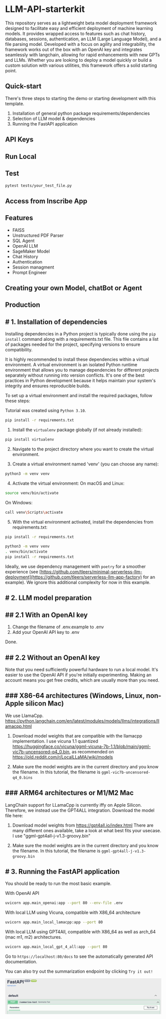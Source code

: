 #  LLM-API-starterkit

This repository serves as a lightweight beta model deployment framework designed to facilitate easy and efficient deployment of machine learning models. It provides wrapped access to features such as chat history, databases, sessions, authentication, an LLM (Large Language Model), and a file parsing model. Developed with a focus on agility and integrability, the framework works out of the box with an OpenAI key and integrates seamlessly with langchain, allowing for rapid enhancements with new GPTs and LLMs. Whether you are looking to deploy a model quickly or build a custom solution with various utilities, this framework offers a solid starting point.

##  Quick-start

There's three steps to starting the demo or starting development with this template.

1. Installation of general python package requirements/dependencies
2. Selection of LLM model & dependencies
3. Running the FastAPI application

##  API Keys

##  Run Local 


## Test
`pytest tests/your_test_file.py`
##  Access from Inscribe App

##  Features 
 - FAISS
 - Unstructured PDF Parser
 - SQL Agent
 - OpenAI LLM 
 - SageMaker Model
 - Chat History
 - Authentication
 - Session managment
 - Prompt Engineer

##  Creating your own Model, chatBot or Agent


##  Production






## # 1. Installation of dependencies

Installing dependencies in a Python project is typically done using the `pip install` command along with a requirements.txt file. This file contains a list of packages needed for the project, specifying versions to ensure compatibility.

It is highly recommended to install these dependencies within a virtual environment. A virtual environment is an isolated Python runtime environment that allows you to manage dependencies for different projects separately without running into version conflicts. It's one of the best practices in Python development because it helps maintain your system's integrity and ensures reproducible builds.

To set up a virtual environment and install the required packages, follow these steps:

Tutorial was created using `Python 3.10`.

```bash
pip install -r requirements.txt
```

1. Install the `virtualenv` package globally (if not already installed):
```bash
pip install virtualenv
```

2. Navigate to the project directory where you want to create the virtual environment.

3. Create a virtual environment named 'venv' (you can choose any name):
```bash
python3 -m venv venv
```

4. Activate the virtual environment:
On macOS and Linux:
```bash
source venv/bin/activate
```
On Windows:
```bash
call venv\Scripts\activate
```

5. With the virtual environment activated, install the dependencies from requirements.txt:
```bash
pip install -r requirements.txt
```
```bash
python3 -m venv venv
. venv/bin/activate
pip install -r requirements.txt
```

Ideally, we use dependency management with `poetry` for a smoother experience (see [https://github.com/tleers/minimal-serverless-llm-deployment](https://github.com/tleers/serverless-llm-app-factory) for an example). We ignore this additional complexity for now in this example.

## # 2. LLM model preparation

## ## 2.1 **With an OpenAI key**

1. Change the filename of .env.example to .env
2. Add your OpenAI API key to .env

Done.

## ## 2.2 **Without an OpenAI key**

Note that you need sufficiently powerful hardware to run a local model. It's easier to use the OpenAI API if you're initially experimenting. Making an account means you get free credits, which are usually more than you need.

## ### **X86-64 architectures (Windows, Linux, non-Apple silicon Mac)**
We use LlamaCpp. 
https://python.langchain.com/en/latest/modules/models/llms/integrations/llamacpp.html

1. Download model weights that are compatible with the llamacpp implementation. 
I use vicuna 1.1 quantized https://huggingface.co/vicuna/ggml-vicuna-7b-1.1/blob/main/ggml-vic7b-uncensored-q4_0.bin, as recommended on https://old.reddit.com/r/LocalLLaMA/wiki/models

2. Make sure the model weights are in the current directory and you know the filename. 
In this tutorial, the filename is `ggml-vic7b-uncensored-q4_0.bins`

## ### **ARM64 architectures or M1/M2 Mac**
LangChain support for LLamaCpp is currently iffy on Apple Silicon. Therefore, we instead use the GPT4ALL integration.
Download the model file here:


1. Download model weights from https://gpt4all.io/index.html
There are many different ones available, take a look at what best fits your usecase. I use
"ggml-gpt4all-j-v1.3-groovy.bin"

2. Make sure the model weights are in the current directory and you know the filename. 
In this tutorial, the filename is `ggml-gpt4all-j-v1.3-groovy.bin`


## # 3. Running the FastAPI application

You should be ready to run the most basic example.

With OpenAI API
```bash
uvicorn app.main_openai:app --port 80 --env-file .env
```

With local LLM using Vicuna, compatible with X86_64 architecture
```bash
uvicorn app.main_local_lamacpp:app --port 80
```

With local LLM using GPT4All, compatible with X86_64 as well as arch_64 (mac m1, m2) architectures.
```bash
uvicorn app.main_local_gpt_4_all:app --port 80
```

Go to `https://localhost:80/docs` to see the automatically generated API documentation. 

You can also try out the summarization endpoint by clicking `Try it out!`

![Showing FastAPI with the Try it out button](docs/try_it_out.png)

